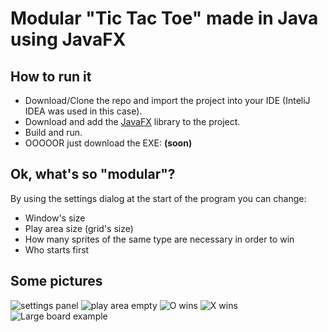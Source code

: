 # Modular "Tic Tac Toe" made in Java using JavaFX

## How to run it

* Download/Clone the repo and import the project into your IDE (InteliJ IDEA was used in this case).
* Download and add the [JavaFX](https://gluonhq.com/products/javafx/) library to the project.
* Build and run.
* OOOOOR just download the EXE: **(soon)**

## Ok, what's so "modular"?

By using the settings dialog at the start of the program you can change:

* Window's size
* Play area size (grid's size)
* How many sprites of the same type are necessary in order to win
* Who starts first

## Some pictures

![settings panel](https://i.imgur.com/HcWKTFv.png) ![play area empty](https://i.imgur.com/cn0aFNz.png)
![O wins](https://i.imgur.com/vp146v1.png) ![X wins](https://i.imgur.com/l0BLmHg.png)
![Large board example](https://i.imgur.com/d0kCrBe.png)
